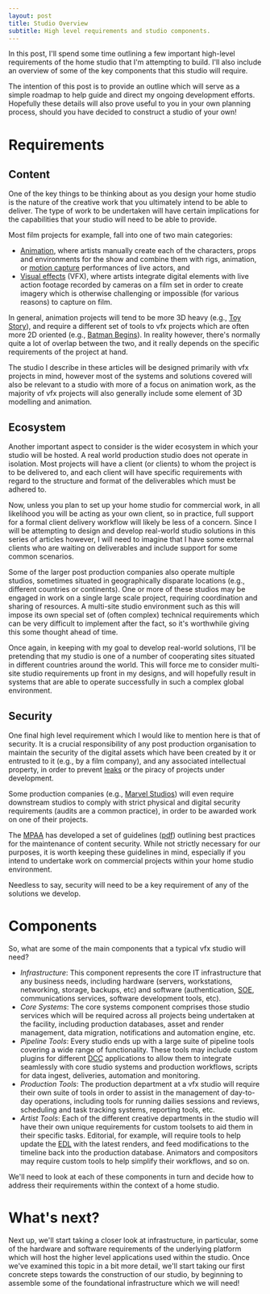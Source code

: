 ```yaml
---
layout: post
title: Studio Overview
subtitle: High level requirements and studio components.
---
```


In this post, I'll spend some time outlining a few important high-level requirements of the home studio that I'm attempting to build. I'll also include an overview of some of the key components that this studio will require. 

The intention of this post is to provide an outline which will serve as a simple roadmap to help guide and direct my ongoing development efforts. Hopefully these details will also prove useful to you in your own planning process, should you have decided to construct a studio of your own!

# Requirements

## Content

One of the key things to be thinking about as you design your home studio is the nature of the creative work that you ultimately intend to be able to deliver. The type of work to be undertaken will have certain implications for the capabilities that your studio will need to be able to provide.

Most film projects for example, fall into one of two main categories:

 - [Animation](https://en.wikipedia.org/wiki/Animation), where artists manually create each of the characters, props and environments for the show and combine them with rigs, animation, or [motion capture](https://en.wikipedia.org/wiki/Motion_capture) performances of live actors, and
 - [Visual effects](https://en.wikipedia.org/wiki/Visual_effects) (VFX), where artists integrate digital elements with live action footage recorded by cameras on a film set in order to create imagery which is otherwise challenging or impossible (for various reasons) to capture on film.

In general, animation projects will tend to be more 3D heavy (e.g., [Toy Story](http://www.imdb.com/title/tt0114709/)), and require a different set of tools to vfx projects which are often more 2D oriented (e.g., [Batman Begins](http://www.imdb.com/title/tt0372784/)). In reality however, there's normally quite a lot of overlap between the two, and it really depends on the specific requirements of the project at hand.

The studio I describe in these articles will be designed primarily with vfx projects in mind, however most of the systems and solutions covered will also be relevant to a studio with more of a focus on animation work, as the majority of vfx projects will also generally include some element of 3D modelling and animation.

## Ecosystem

Another important aspect to consider is the wider ecosystem in which your studio will be hosted. A real world production studio does not operate in isolation. Most projects will have a client (or clients) to whom the project is to be delivered to, and each client will have specific requirements with regard to the structure and format of the deliverables which must be adhered to.

Now, unless you plan to set up your home studio for commercial work, in all likelihood you will be acting as your own client, so in practice, full support for a formal client delivery workflow will likely be less of a concern. Since I will be attempting to design and develop real-world studio solutions in this series of articles however, I will need to imagine that I have some external clients who are waiting on deliverables and include support for some common scenarios.

Some of the larger post production companies also operate multiple studios, sometimes situated in geographically disparate locations (e.g., different countries or continents). One or more of these studios may be engaged in work on a single large scale project, requiring coordination and sharing of resources. A multi-site studio environment such as this will impose its own special set of (often complex) technical requirements which can be very difficult to implement after the fact, so it's worthwhile giving this some thought ahead of time. 

Once again, in keeping with my goal to develop real-world solutions, I'll be pretending that my studio is one of a number of cooperating sites situated in different countries around the world. This will force me to consider multi-site studio requirements up front in my designs, and will hopefully result in systems that are able to operate successfully in such a complex global environment.

## Security

One final high level requirement which I would like to mention here is that of security. It is a crucial responsibility of any post production organisation to maintain the security of the digital assets which have been created by it or entrusted to it (e.g., by a film company), and any associated intellectual property, in order to prevent [leaks](http://www.nytimes.com/2010/01/13/nyregion/13wolverine.html) or the piracy of projects under development.

Some production companies (e.g., [Marvel Studios](https://en.wikipedia.org/wiki/Marvel_Studios)) will even require downstream studios to comply with strict physical and digital security requirements (audits are a common practice), in order to be awarded work on one of their projects. 

The [MPAA](http://www.mpaa.org/) has developed a set of guidelines ([pdf](http://fightfilmtheft.org/docs/CG.pdf)) outlining best practices for the maintenance of content security. While not strictly necessary for our purposes, it is worth keeping these guidelines in mind, especially if you intend to undertake work on commercial projects within your home studio environment.

Needless to say, security will need to be a key requirement of any of the solutions we develop.

# Components

So, what are some of the main components that a typical vfx studio will need? 

 - *Infrastructure*: This component represents the core IT infrastructure that any business needs, including hardware (servers, workstations, networking, storage, backups, etc) and software (authentication, [SOE](https://en.wikipedia.org/wiki/Standard_Operating_Environment), communications services, software development tools, etc).
 - *Core Systems*: The core systems component comprises those studio services which will be required across all projects being undertaken at the facility, including production databases, asset and render management, data migration, notifications and automation engine, etc. 
 - *Pipeline Tools*: Every studio ends up with a large suite of pipeline tools covering a wide range of functionality. These tools may include custom plugins for different [DCC](https://en.wikipedia.org/wiki/Digital_content_creation) applications to allow them to integrate seamlessly with core studio systems and production workflows, scripts for data ingest, deliveries, automation and monitoring.
 - *Production Tools*: The production department at a vfx studio will require their own suite of tools in order to assist in the management of day-to-day operations, including tools for running dailies sessions and reviews, scheduling and task tracking systems, reporting tools, etc.
 - *Artist Tools*: Each of the different creative departments in the studio will have their own unique requirements for custom toolsets to aid them in their specific tasks. Editorial, for example, will require tools to help update the [EDL](https://en.wikipedia.org/wiki/Edit_decision_list) with the latest renders, and feed modifications to the timeline back into the production database. Animators and compositors may require custom tools to help simplify their workflows, and so on.

We'll need to look at each of these components in turn and decide how to address their requirements within the context of a home studio.

# What's next?

Next up, we'll start taking a closer look at infrastructure, in particular, some of the hardware and software requirements of the underlying platform which will host the higher level applications used within the studio. Once we've examined this topic in a bit more detail, we'll start taking our first concrete steps towards the construction of our studio, by beginning to assemble some of the foundational infrastructure which we will need!
